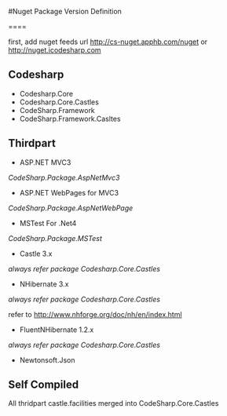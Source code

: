 #Nuget Package Version Definition

====

first, add nuget feeds url http://cs-nuget.apphb.com/nuget or http://nuget.icodesharp.com

## Codesharp

- Codesharp.Core
- Codesharp.Core.Castles
- CodeSharp.Framework
- CodeSharp.Framework.Casltes


## Thirdpart

- ASP.NET MVC3

*CodeSharp.Package.AspNetMvc3*

- ASP.NET WebPages for MVC3

*CodeSharp.Package.AspNetWebPage*

- MSTest For .Net4

*CodeSharp.Package.MSTest*

- Castle 3.x

*always refer package Codesharp.Core.Castles*

- NHibernate 3.x

*always refer package Codesharp.Core.Castles*

refer to http://www.nhforge.org/doc/nh/en/index.html

- FluentNHibernate 1.2.x

*always refer package Codesharp.Core.Castles*

- Newtonsoft.Json


## Self Compiled

All thridpart castle.facilities merged into CodeSharp.Core.Castles




